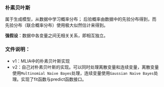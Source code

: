 ### 朴素贝叶斯

属于生成模型，从数据中学习概率分布；
后验概率由数据中的先验分布得到，而先验分布（联合概率分布）使用极大似然估计来得到。

**强假设**：数据中各变量之间无相关关系，即相互独立。

### 文件说明：
- v1：MLIA中的朴素贝叶斯实现
- v2：自己对朴素贝叶斯的实现。可以同时处理离散变量和连续变量，离散变量使用`Multinomial Naive Bayes`处理，连续变量使用`Gaussian Naive Bayes`处理。实现了fit函数与predict函数接口。